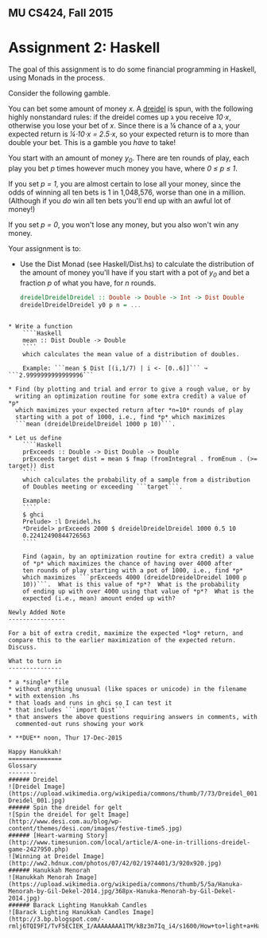 MU CS424, Fall 2015
-------------------
Assignment 2: Haskell
=====================

The goal of this assignment is to do some financial programming in
Haskell, using Monads in the process.

Consider the following gamble.

You can bet some amount of money *x*.  A
[dreidel](https://en.wikipedia.org/wiki/Dreidel) is spun, with the
following highly nonstandard rules: if the dreidel comes up ג you
receive *10⋅x*,
otherwise you lose your bet of *x*.  Since there is a ¼ chance
of a ג, your expected return is *¼⋅10⋅x = 2.5⋅x*, so
your expected return is to more than double your bet.  This is a
gamble you *have* to take!

You start with an amount of money *y<sub>0</sub>*.  There are ten rounds of
play, each play you bet $p$ times however much money you have,
where *0 ≤ p ≤ 1*.

If you set *p = 1*, you are almost certain to lose all your money,
since the odds of winning all ten bets is 1 in 1,048,576, worse than
one in a million.  (Although if you *do* win all ten bets you'll end
up with an awful lot of money!)

If you set *p = 0*, you won't lose any money, but you also won't win
any money.

Your assignment is to:

* Use the Dist Monad (see Haskell/Dist.hs) to calculate the
  distribution of the amount of money you'll have if you start with a
  pot of *y<sub>0</sub>* and bet a fraction *p* of what you have, for *n* rounds.

    ````Haskell
    dreidelDreidelDreidel :: Double -> Double -> Int -> Dist Double
    dreidelDreidelDreidel y0 p n = ...
````

* Write a function
    ````Haskell
    mean :: Dist Double -> Double
    ````
	which calculates the mean value of a distribution of doubles.

	Example: ```mean $ Dist [(i,1/7) | i <- [0..6]]``` ↝ ```2.9999999999999996```

* Find (by plotting and trial and error to give a rough value, or by
  writing an optimization routine for some extra credit) a value of *p*
  which maximizes your expected return after *n=10* rounds of play
  starting with a pot of 1000, i.e., find *p* which maximizes
  ```mean (dreidelDreidelDreidel 1000 p 10)```.

* Let us define
    ````Haskell
    prExceeds :: Double -> Dist Double -> Double
    prExceeds target dist = mean $ fmap (fromIntegral . fromEnum . (>= target)) dist
    ````
	which calculates the probability of a sample from a distribution
	of Doubles meeting or exceeding ```target```.

    Example:
    ````
    $ ghci
	Prelude> :l Dreidel.hs
    *Dreidel> prExceeds 2000 $ dreidelDreidelDreidel 1000 0.5 10
    0.22412490844726563
    ````

	Find (again, by an optimization routine for extra credit) a value
	of *p* which maximizes the chance of having over 4000 after
	ten rounds of play starting with a pot of 1000, i.e., find *p*
	which maximizes ```prExceeds 4000 (dreidelDreidelDreidel 1000 p
	10))```.  What is this value of *p*?  What is the probability
	of ending up with over 4000 using that value of *p*?  What is the
	expected (i.e., mean) amount ended up with?

Newly Added Note
----------------

For a bit of extra credit, maximize the expected *log* return, and
compare this to the earlier maximization of the expected return.
Discuss.

What to turn in
---------------

* a *single* file
* without anything unusual (like spaces or unicode) in the filename
* with extension .hs
* that loads and runs in ghci so I can test it
* that includes ```import Dist```
* that answers the above questions requiring answers in comments, with
  commented-out runs showing your work

* **DUE** noon, Thur 17-Dec-2015

Happy Hanukkah!
===============
Glossary
--------
###### Dreidel
![Dreidel Image]
(https://upload.wikimedia.org/wikipedia/commons/thumb/7/73/Dreidel_001.jpg/373px-Dreidel_001.jpg)
###### Spin the dreidel for gelt
![Spin the dreidel for gelt Image]
(http://www.desi.com.au/blog/wp-content/themes/desi.com/images/festive-time5.jpg)
###### [Heart-warming Story](http://www.timesunion.com/local/article/A-one-in-trillions-dreidel-game-2427950.php)
![Winning at Dreidel Image]
(http://ww2.hdnux.com/photos/07/42/02/1974401/3/920x920.jpg)
###### Hanukkah Menorah
![Hanukkah Menorah Image]
(https://upload.wikimedia.org/wikipedia/commons/thumb/5/5a/Hanuka-Menorah-by-Gil-Dekel-2014.jpg/368px-Hanuka-Menorah-by-Gil-Dekel-2014.jpg)
###### Barack Lighting Hanukkah Candles
![Barack Lighting Hanukkah Candles Image]
(http://3.bp.blogspot.com/-rmlj6TQI9FI/TvF5ECIEK_I/AAAAAAAA1TM/kBz3m7Iq_i4/s1600/How+to+light+a+Hanukkah+menorah.jpg)
